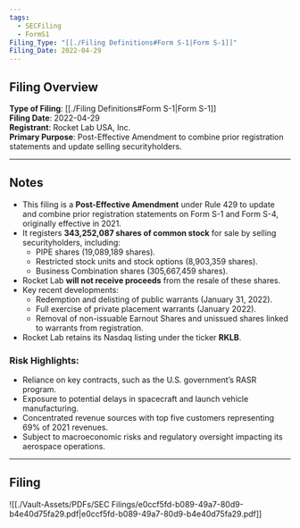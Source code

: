```yaml
---
tags:
  - SECFiling
  - FormS1
Filing_Type: "[[./Filing Definitions#Form S-1|Form S-1]]"
Filing_Date: 2022-04-29
---
```


## Filing Overview

**Type of Filing**: [[./Filing Definitions#Form S-1|Form S-1]]  
**Filing Date**: 2022-04-29  
**Registrant**: Rocket Lab USA, Inc.  
**Primary Purpose**: Post-Effective Amendment to combine prior registration statements and update selling securityholders.  

---

## Notes

- This filing is a **Post-Effective Amendment** under Rule 429 to update and combine prior registration statements on Form S-1 and Form S-4, originally effective in 2021.
- It registers **343,252,087 shares of common stock** for sale by selling securityholders, including:
  - PIPE shares (19,089,189 shares).
  - Restricted stock units and stock options (8,903,359 shares).
  - Business Combination shares (305,667,459 shares).
- Rocket Lab **will not receive proceeds** from the resale of these shares.
- Key recent developments:
  - Redemption and delisting of public warrants (January 31, 2022).
  - Full exercise of private placement warrants (January 2022).
  - Removal of non-issuable Earnout Shares and unissued shares linked to warrants from registration.
- Rocket Lab retains its Nasdaq listing under the ticker **RKLB**.

### Risk Highlights:
- Reliance on key contracts, such as the U.S. government’s RASR program.
- Exposure to potential delays in spacecraft and launch vehicle manufacturing.
- Concentrated revenue sources with top five customers representing 69% of 2021 revenues.
- Subject to macroeconomic risks and regulatory oversight impacting its aerospace operations.

---

## Filing

![[./Vault-Assets/PDFs/SEC Filings/e0ccf5fd-b089-49a7-80d9-b4e40d75fa29.pdf|e0ccf5fd-b089-49a7-80d9-b4e40d75fa29.pdf]]
